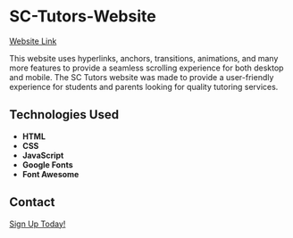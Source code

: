 # SC-Tutors-Website

[Website Link](https://sparechangetutors.github.io/)


This website uses hyperlinks, anchors, transitions, animations, and many more features to provide a seamless scrolling experience for both desktop and mobile.
The SC Tutors website was made to provide a user-friendly experience for students and parents looking for quality tutoring services.

## Technologies Used
- **HTML**
- **CSS**
- **JavaScript**
- **Google Fonts**
- **Font Awesome**

## Contact
[Sign Up Today!](https://docs.google.com/forms/d/e/1FAIpQLSf-GMIrhnNnvzrCGa9HSohSNc9lRr00RKvsd4lDYxrG7kAb2g/viewform)
